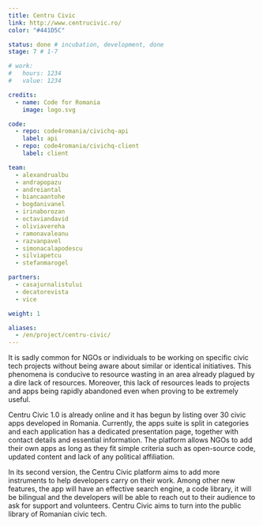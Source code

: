```yaml
---
title: Centru Civic
link: http://www.centrucivic.ro/
color: "#441D5C"

status: done # incubation, development, done
stage: 7 # 1-7

# work:
#   hours: 1234
#   value: 1234

credits:
  - name: Code for Romania
    image: logo.svg

code:
  - repo: code4romania/civichq-api
    label: api
  - repo: code4romania/civichq-client
    label: client

team:
  - alexandrualbu
  - andrapopazu
  - andreiantal
  - biancaantohe
  - bogdanivanel
  - irinaborozan
  - octaviandavid
  - oliviavereha
  - ramonavaleanu
  - razvanpavel
  - simonacalapodescu
  - silviapetcu
  - stefanmarogel

partners:
  - casajurnalistului
  - decatorevista
  - vice

weight: 1

aliases:
  - /en/project/centru-civic/
---
```

It is sadly common for NGOs or individuals to be working on specific civic tech projects without being aware about similar or identical initiatives. This phenomena is conducive to resource wasting in an area already plagued by a dire lack of resources. Moreover, this lack of resources leads to projects and apps being rapidly abandoned even when proving to be extremely useful.

Centru Civic 1.0 is already online and it has begun by listing over 30 civic apps developed in Romania. Currently, the apps suite is split in categories and each application has a dedicated presentation page, together with contact details and essential information. The platform allows NGOs to add their own apps as long as they fit simple criteria such as open-source code, updated content and lack of any political affiliation.

In its second version, the Centru Civic platform aims to add more instruments to help developers carry on their work. Among other new features, the app will have an effective search engine, a code library, it will be bilingual and the developers will be able to reach out to their audience to ask for support and volunteers. Centru Civic aims to turn into the public library of Romanian civic tech.
